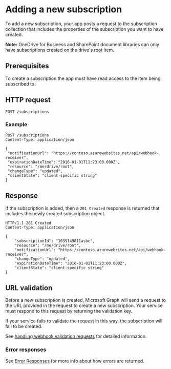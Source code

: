# Adding a new subscription

To add a new subscription, your app posts a request to the subscription
collection that includes the properties of the subscription you want to
have created.

**Note:** OneDrive for Business and SharePoint document libraries can only have
subscriptions created on the drive's root item.

## Prerequisites
To create a subscription the app must have read access to the item being subscribed to.

## HTTP request

<!-- { "blockType": "ignored" } -->
```
POST /subscriptions
```

### Example

<!-- {
"blockType": "request",
"name": "add-subscription-graph",
"@odata.type": "oneDrive.subscription",
"scopes": "service.graph"
} -->
```http
POST /subscriptions
Content-Type: application/json

{
 "notificationUrl": "https://contoso.azurewebsites.net/api/webhook-receiver",
 "expirationDateTime": "2016-01-01T11:23:00.000Z",
 "resource": "/me/drive/root",
 "changeType": "updated",
 "clientState": "client-specific string"
}
```

## Response

If the subscription is added, then a `201 Created` response is returned that
includes the newly created subscription object.

<!-- {
"blockType": "response",
"@odata.type": "oneDrive.subscription"
} -->
```http
HTTP/1.1 201 Created
Content-Type: application/json

{
    "subscriptionId": "1039149811asbc",
    "resource": "/me/drive/root",
    "notificationUrl": "https://contoso.azurewebsites.net/api/webhook-receiver",
    "changeType": "updated",
    "expirationDateTime": "2016-01-01T11:23:00.000Z",
    "clientState": "client-specific string"
}
```

## URL validation

Before a new subscription is created, Microsoft Graph will send a request to the
URL provided in the request to create a new subscription. Your service must
respond to this request by returning the validation key.

If your service fails to validate the request in this way, the subscription
will fail to be created.

See [handling webhook validation requests](webhook-validation.md) for detailed
information.

### Error responses

See [Error Responses][error-response] for more info about
how errors are returned.

[error-response]: ../misc/errors.md


<!-- {
  "type": "#page.annotation",
  "description": "List the subscriptions created for an item.",
  "keywords": "notification,list,subscription,webhook,enumerate",
  "section": "documentation",
  "tocPath": "Webhooks/Create"
} -->
